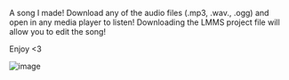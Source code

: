 A song I made! Download any of the audio files (.mp3, .wav., .ogg) and open in any media player to listen! Downloading the LMMS project file will allow you to edit the song!

Enjoy <3

![image](https://github.com/user-attachments/assets/3a0f1d00-d3ce-4f3f-a7eb-fbf4d6a2749b)
